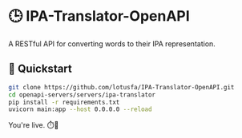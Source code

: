 # 🕒 IPA-Translator-OpenAPI

 A RESTful API for converting words to their IPA representation.

## 🚀 Quickstart

```bash
git clone https://github.com/lotusfa/IPA-Translator-OpenAPI.git
cd openapi-servers/servers/ipa-translator
pip install -r requirements.txt
uvicorn main:app --host 0.0.0.0 --reload
```

You're live. ⏱️📡